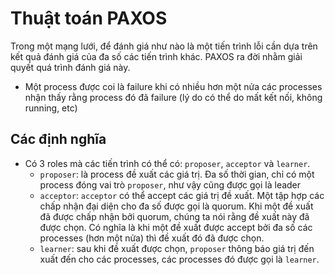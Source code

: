 # Thuật toán PAXOS
Trong một mạng lưới, để đánh giá như nào là một tiến trình lỗi cần dựa trên kết quả đánh giá của đa số các tiến trình khác.
PAXOS ra đời nhằm giải quyết quá trình đánh giá này.
- Một process được coi là failure khi có nhiều hơn một nửa các processes nhận thấy rằng process đó đã failure (lý do có thể do mất kết nối, không running, etc)

## Các định nghĩa
- Có 3 roles mà các tiến trình có thể có: `proposer`,  `acceptor` và `learner`.
	- `proposer`: là process đề xuất các giá trị. Đa số thời gian, chỉ có một process đóng vai trò `proposer`, như vậy cũng được gọi là leader
	- `acceptor`: `acceptor` có thể accept các giá trị đề xuất. Một tập hợp các chấp nhận đại diện cho đa số được gọi là quorum. Khi một đề xuất đã được chấp nhận bởi quorum, chúng ta nói rằng đề xuất này đã được chọn. Có nghĩa là khi một đề xuất được accept bởi đa số các processes (hơn một nửa) thì đề xuất đó đã được chọn.
	- `learner`: sau khi đề xuất được chọn, `proposer` thông báo giá trị đến xuất đến cho các processes, các processes đó được gọi là `learner`.
